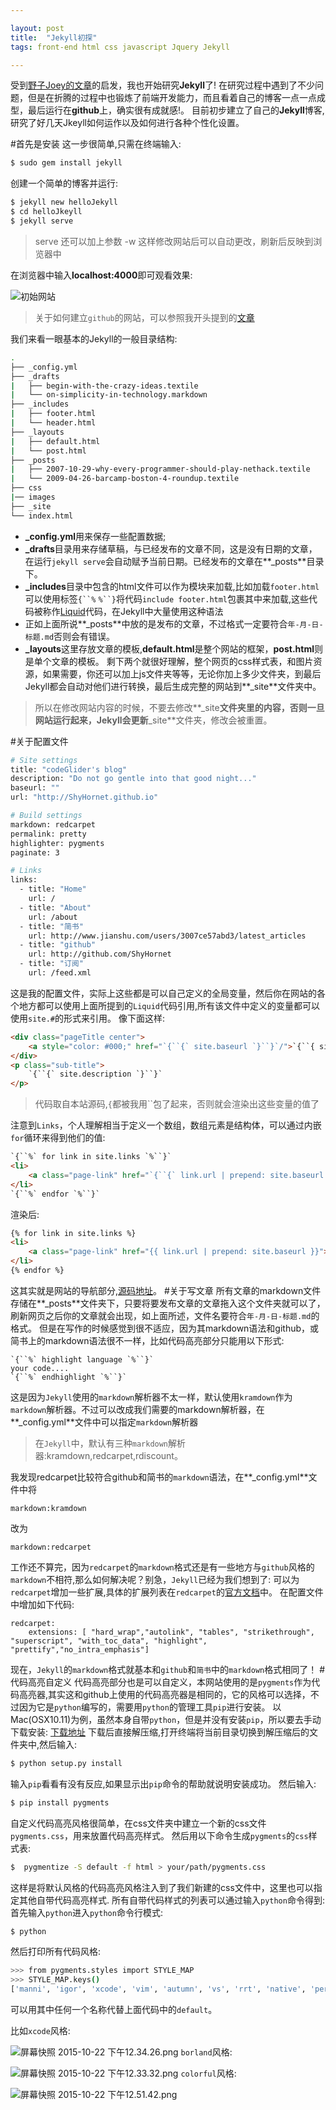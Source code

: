 ```yaml
---

layout: post
title:  "Jekyll初探"
tags: front-end html css javascript Jquery Jekyll

---
```


受到[野子Joey的文章](http://www.jianshu.com/p/4fd3cb0a11da)的启发，我也开始研究**Jekyll**了!
在研究过程中遇到了不少问题，但是在折腾的过程中也锻炼了前端开发能力，而且看着自己的博客一点一点成型，最后运行在**github**上，确实很有成就感!。
目前初步建立了自己的**Jekyll**博客,研究了好几天Jkeyll如何运作以及如何进行各种个性化设置。

#首先是安装
这一步很简单,只需在终端输入:

```bash
$ sudo gem install jekyll
```

创建一个简单的博客并运行:

```bash
$ jekyll new helloJekyll
$ cd helloJkeyll
$ jekyll serve
```

> serve 还可以加上参数 -w 这样修改网站后可以自动更改，刷新后反映到浏览器中

在浏览器中输入<strong>localhost:4000</strong>即可观看效果:

![初始网站](https://raw.githubusercontent.com/ShyHornet/ShyHornet.github.io/master/images/post/2015-10-15-1.png)
>关于如何建立`github`的网站，可以参照我开头提到的[文章](http://www.jianshu.com/p/4fd3cb0a11da)

我们来看一眼基本的Jekyll的一般目录结构:

```bash
.
├── _config.yml
├── _drafts
|   ├── begin-with-the-crazy-ideas.textile
|   └── on-simplicity-in-technology.markdown
├── _includes
|   ├── footer.html
|   └── header.html
├── _layouts
|   ├── default.html
|   └── post.html
├── _posts
|   ├── 2007-10-29-why-every-programmer-should-play-nethack.textile
|   └── 2009-04-26-barcamp-boston-4-roundup.textile
├── css
|── images
├── _site
└── index.html
```

 - **_config.yml**用来保存一些配置数据;
 - **_drafts**目录用来存储草稿，与已经发布的文章不同，这是没有日期的文章，在运行`jekyll serve`会自动赋予当前日期。已经发布的文章在**_posts**目录下。
 - **_includes**目录中包含的html文件可以作为模块来加载,比如加载`footer.html`可以使用标签`{``%`  `%``}`将代码`include footer.html`包裹其中来加载,这些代码被称作[Liquid](https://themes.shopify.com)代码，在Jekyll中大量使用这种语法
 - 正如上面所说**_posts**中放的是发布的文章，不过格式一定要符合`年-月-日-标题.md`否则会有错误。
 - **_layouts**这里存放文章的模板,**default.html**是整个网站的框架，**post.html**则是单个文章的模板。
  剩下两个就很好理解，整个网页的css样式表，和图片资源，如果需要，你还可以加上js文件夹等等，无论你加上多少文件夹，到最后Jekyll都会自动对他们进行转换，最后生成完整的网站到**_site**文件夹中。

 > 所以在修改网站内容的时候，不要去修改**_site**文件夹里的内容，否则一旦网站运行起来，Jekyll会更新**_site**文件夹，修改会被重置。

#关于配置文件

```bash
# Site settings
title: "codeGlider's blog"
description: "Do not go gentle into that good night..."
baseurl: ""
url: "http://ShyHornet.github.io"

# Build settings
markdown: redcarpet
permalink: pretty
highlighter: pygments
paginate: 3

# Links
links:
  - title: "Home"
    url: /
  - title: "About"
    url: /about
  - title: "简书"
    url: http://www.jianshu.com/users/3007ce57abd3/latest_articles
  - title: "github"
    url: http://github.com/ShyHornet
  - title: "订阅"
    url: /feed.xml
```
这是我的配置文件，实际上这些都是可以自己定义的全局变量，然后你在网站的各个地方都可以使用上面所提到的`Liquid`代码引用,所有该文件中定义的变量都可以使用`site.#`的形式来引用。
像下面这样:

```html
<div class="pageTitle center">
    <a style="color: #000;" href="`{``{` site.baseurl `}``}`/">`{``{ site.title `}`}`</a>
</div>
<p class="sub-title">
    `{``{` site.description `}``}`
</p>
```

>代码取自本站源码,`{`都被我用``包了起来，否则就会渲染出这些变量的值了

注意到`Links`，个人理解相当于定义一个数组，数组元素是结构体，可以通过内嵌`for`循环来得到他们的值:

```html
`{``%` for link in site.links `%``}`
<li>
    <a class="page-link" href="`{``{` link.url | prepend: site.baseurl `}``}`">`{``{` link.title `}``}`</a>
</li>
`{``%` endfor `%``}`

```

渲染后:

```html
{% for link in site.links %}
<li>
    <a class="page-link" href="{{ link.url | prepend: site.baseurl }}">{{ link.title }}</a>
</li>
{% endfor %}

```
这其实就是网站的导航部分,[源码地址](https://raw.githubusercontent.com/ShyHornet/ShyHornet.github.io/master/_includes/header.html)。
#关于写文章
所有文章的markdown文件存储在**_posts**文件夹下，只要将要发布文章的文章拖入这个文件夹就可以了，刷新网页之后你的文章就会出现，如上面所述，文件名要符合`年-月-日-标题.md`的格式。
但是在写作的时候感觉到很不适应，因为其markdown语法和github，或简书上的markdown语法很不一样，比如代码高亮部分只能用以下形式:

```
`{``%` highlight language `%``}`
your code....
`{``%` endhighlight `%``}`
```
这是因为`Jekyll`使用的`markdown`解析器不太一样，默认使用`kramdown`作为`markdown`解析器。不过可以改成我们需要的markdown解析器，在**_config.yml**文件中可以指定`markdown`解析器
>在`Jekyll`中，默认有三种`markdown`解析器:kramdown,redcarpet,rdiscount。

我发现redcarpet比较符合github和简书的`markdown`语法，在**_config.yml**文件中将

```
markdown:kramdown
```
改为

```
markdown:redcarpet
```
工作还不算完，因为`redcarpet`的`markdown`格式还是有一些地方与`github`风格的`markdown`不相符,那么如何解决呢？别急，`Jekyll`已经为我们想到了:
可以为`redcarpet`增加一些扩展,具体的扩展列表在`redcarpet`的[官方文档](https://github.com/vmg/redcarpet/blob/v2.2.2/README.markdown#and-its-like-really-simple-to-use)中。
在配置文件中增加如下代码:

```
redcarpet:
    extensions: [ "hard_wrap","autolink", "tables", "strikethrough", "superscript", "with_toc_data", "highlight", "prettify","no_intra_emphasis"]
```
现在，`Jekyll`的`markdown`格式就基本和`github`和`简书`中的`markdown`格式相同了！
#代码高亮自定义
代码高亮部分也是可以自定义，本网站使用的是`pygments`作为代码高亮器,其实这和github上使用的代码高亮器是相同的，它的风格可以选择，不过因为它是`python`编写的，需要用`python`的管理工具`pip`进行安装。
以Mac(OSX10.11)为例，虽然本身自带`python`，但是并没有安装`pip`，所以要去手动下载安装:
[下载地址](https://pypi.python.org/packages/source/p/pip/pip-7.1.2.tar.gz#md5=3823d2343d9f3aaab21cf9c917710196)
下载后直接解压缩,打开终端将当前目录切换到解压缩后的文件夹中,然后输入:

```bash
$ python setup.py install
```
输入`pip`看看有没有反应,如果显示出`pip`命令的帮助就说明安装成功。
然后输入:

```bash
$ pip install pygments
```
自定义代码高亮风格很简单，在css文件夹中建立一个新的css文件`pygments.css`，用来放置代码高亮样式。
然后用以下命令生成`pygments`的`css`样式表:

```bash
$  pygmentize -S default -f html > your/path/pygments.css
```
这样是将默认风格的代码高亮风格注入到了我们新建的css文件中，这里也可以指定其他自带代码高亮样式.
所有自带代码样式的列表可以通过输入`python`命令得到:
首先输入`python`进入`python`命令行模式:

```bash
$ python
```
然后打印所有代码风格:

```bash
>>> from pygments.styles import STYLE_MAP
>>> STYLE_MAP.keys()
['manni', 'igor', 'xcode', 'vim', 'autumn', 'vs', 'rrt', 'native', 'perldoc', 'borland', 'tango', 'emacs', 'friendly', 'monokai', 'paraiso-dark', 'colorful', 'murphy', 'bw', 'pastie', 'paraiso-light', 'trac', 'default', 'fruity']
```
可以用其中任何一个名称代替上面代码中的`default`。


比如`xcode`风格:

![屏幕快照 2015-10-22 下午12.34.26.png](https://raw.githubusercontent.com/ShyHornet/ShyHornet.github.io/master/images/post/屏幕快照%202015-10-22%20下午12.34.26.png)
`borland`风格:

![屏幕快照 2015-10-22 下午12.33.32.png](https://raw.githubusercontent.com/ShyHornet/ShyHornet.github.io/master/images/post/屏幕快照%202015-10-22%20下午12.33.32.png)
`colorful`风格:

![屏幕快照 2015-10-22 下午12.51.42.png](https://raw.githubusercontent.com/ShyHornet/ShyHornet.github.io/master/images/post/屏幕快照%202015-10-22%20下午12.51.42.png)
